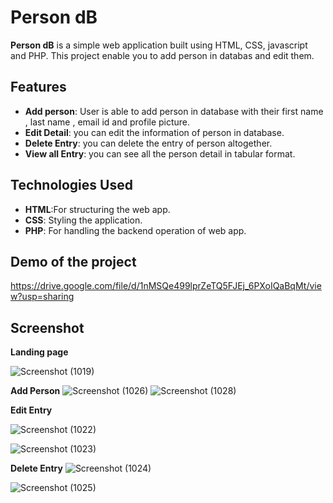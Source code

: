 # Person dB 

**Person dB** is a simple web application built using HTML, CSS, javascript and PHP. This project enable you to add person in databas and edit them.
## Features

- **Add person**: User is able to add person in database with their first name , last name , email id and profile picture.
- **Edit Detail**: you can edit the information of person in database.
- **Delete Entry**: you can delete the entry of person altogether.
- **View all Entry**: you can see all the person detail in tabular format.

## Technologies Used

- **HTML**:For structuring the web app.
- **CSS**: Styling the application.
- **PHP**: For handling the backend operation of web app.


## Demo of the project
https://drive.google.com/file/d/1nMSQe499lprZeTQ5FJEj_6PXoIQaBqMt/view?usp=sharing

## Screenshot
**Landing page**

![Screenshot (1019)](https://github.com/user-attachments/assets/d2dec6b0-bf2a-4f5e-8bc6-5f98ba1dae5d)

**Add Person**
![Screenshot (1026)](https://github.com/user-attachments/assets/f736c606-b640-43c6-95bb-b56684129a9b)
![Screenshot (1028)](https://github.com/user-attachments/assets/a26206ee-5af7-4728-ba5a-d4983290d09d)

**Edit Entry**

![Screenshot (1022)](https://github.com/user-attachments/assets/46a8cdcb-fb70-4a52-b0b0-d9701f0dd184)

![Screenshot (1023)](https://github.com/user-attachments/assets/678103b1-a51d-4eab-9303-6a3738161b68)

**Delete Entry**
![Screenshot (1024)](https://github.com/user-attachments/assets/6774b3e2-b6fc-4824-b916-51bf7cd34840)

![Screenshot (1025)](https://github.com/user-attachments/assets/4d74d87b-93d4-4b71-a4ee-d11faf8826c1)
